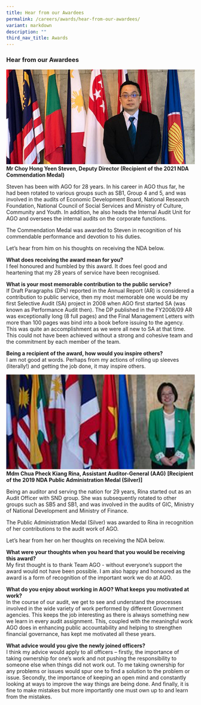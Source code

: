 ```yaml
---
title: Hear from our Awardees
permalink: /careers/awards/hear-from-our-awardees/
variant: markdown
description: ""
third_nav_title: Awards
---
```

### Hear from our Awardees
![](/images/steven_choy.png)
**Mr Choy Hong Yeen Steven, Deputy Director (Recipient of the 2021 NDA Commendation Medal)**

Steven has been with AGO for 28 years. In his career in AGO thus far, he had been rotated to various groups such as SB1, Group 4 and 5, and was involved in the audits of Economic Development Board, National Research Foundation, National Council of Social Services and Ministry of Culture, Community and Youth. In addition, he also heads the Internal Audit Unit for AGO and oversees the internal audits on the corporate functions. 

The Commendation Medal was awarded to Steven in recognition of his commendable performance and devotion to his duties.

Let’s hear from him on his thoughts on receiving the NDA below.  

**What does receiving the award mean for you?**  
I feel honoured and humbled by this award. It does feel good and heartening that my 28 years of service have been recognised. 

**What is your most memorable contribution to the public service?**  
If Draft Paragraphs (DPs) reported in the Annual Report (AR) is considered a contribution to public service, then my most memorable one would be my first Selective Audit (SA) project in 2008 when AGO first started SA (was known as Performance Audit then). The DP published in the FY2008/09 AR was exceptionally long (8 full pages) and the Final Management Letters with more than 100 pages was bind into a book before issuing to the agency. This was quite an accomplishment as we were all new to SA at that time. This could not have been achieved without a strong and cohesive team and the commitment by each member of the team.

**Being a recipient of the award, how would you inspire others?**  
I am not good at words. Perhaps from my actions of rolling up sleeves (literally!) and getting the job done, it may inspire others.

![](/images/rina_chua.png)
**Mdm Chua Pheck Kiang Rina, Assistant Auditor-General (AAG)**
**[Recipient of the 2019 NDA Public Administration Medal (Silver)]**

Being an auditor and serving the nation for 29 years, Rina started out as an Audit Officer with SND group. She was subsequently rotated to other groups such as SB5 and SB1, and was involved in the audits of GIC, Ministry of National Development and Ministry of Finance. 

The Public Administration Medal (Silver) was awarded to Rina in recognition of her contributions to the audit work of AGO.

Let’s hear from her on her thoughts on receiving the NDA below. 

**What were your thoughts when you heard that you would be receiving this award?**  
My first thought is to thank Team AGO - without everyone’s support the award would not have been possible. I am also happy and honoured as the award is a form of recognition of the important work we do at AGO.

**What do you enjoy about working in AGO? What keeps you motivated at work?**  
In the course of our audit, we get to see and understand the processes involved in the wide variety of work performed by different Government agencies. This keeps the job interesting as there is always something new we learn in every audit assignment. This, coupled with the meaningful work AGO does in enhancing public accountability and helping to strengthen financial governance, has kept me motivated all these years.

**What advice would you give the newly joined officers?**  
I think my advice would apply to all officers – firstly, the importance of taking ownership for one’s work and not pushing the responsibility to someone else when things did not work out. To me taking ownership for any problems or issues would spur one to find a solution to the problem or issue. Secondly, the importance of keeping an open mind and constantly looking at ways to improve the way things are being done. And finally, it is fine to make mistakes but more importantly one must own up to and learn from the mistakes.